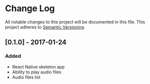 # Change Log
All notable changes to this project will be documented in this file.
This project adheres to [Semantic Versioning](http://semver.org/).

## [0.1.0] - 2017-01-24
### Added
- React Native skeleton app
- Ability to play audio files
- Audio files list
